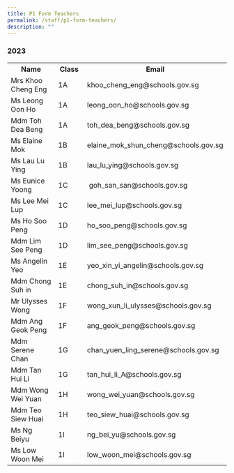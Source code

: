 ```yaml
---
title: P1 Form Teachers
permalink: /staff/p1-form-teachers/
description: ""
---
```

### **2023**
<table>
    <tr style="width:100%">
        <th style="width:30%">Name</th>
        <th style="width:15%">Class</th>
        <th style="width:55%">Email</th>
    </tr>
    <tr>
        <td>Mrs Khoo Cheng Eng</td>
        <td>1A</td>
        <td>khoo_cheng_eng@schools.gov.sg</td>
    </tr>
    <tr>
        <td>Ms Leong Oon Ho</td>
        <td>1A</td>
        <td>leong_oon_ho@schools.gov.sg</td>
    </tr>
    <tr>
        <td>Mdm Toh Dea Beng</td>
        <td>1A</td>
        <td>toh_dea_beng@schools.gov.sg</td>
    </tr>
    <tr>
        <td>Ms Elaine Mok</td>
        <td>1B</td>
        <td>elaine_mok_shun_cheng@schools.gov.sg</td>
    </tr>
    <tr>
        <td>Ms Lau Lu Ying</td>
        <td>1B</td>
        <td>lau_lu_ying@schools.gov.sg</td>
    </tr>
    <tr>
        <td>Ms Eunice Yoong</td>
        <td>1C</td>
        <td>&nbsp;goh_san_san@schools.gov.sg</td>
    </tr>
    <tr>
        <td>Ms Lee Mei Lup</td>
        <td>1C</td>
        <td>lee_mei_lup@schools.gov.sg</td>
    </tr>
    <tr>
        <td>Ms Ho Soo Peng</td>
        <td>1D</td>
        <td>ho_soo_peng@schools.gov.sg</td>
    </tr>
    <tr>
        <td>Mdm Lim See Peng</td>
        <td>1D</td>
        <td>lim_see_peng@schools.gov.sg</td>
    </tr>
    <tr>
        <td>Ms Angelin Yeo</td>
        <td>1E</td>
        <td>yeo_xin_yi_angelin@schools.gov.sg</td>
    </tr>
    <tr>
        <td>Mdm Chong Suh in</td>
        <td>1E</td>
        <td>chong_suh_in@schools.gov.sg</td>
    </tr>
    <tr>
        <td>Mr Ulysses Wong</td>
        <td>1F</td>
        <td>wong_xun_li_ulysses@schools.gov.sg</td>
    </tr>
    <tr>
        <td>Mdm Ang Geok Peng</td>
        <td>1F</td>
        <td>ang_geok_peng@schools.gov.sg</td>
    </tr>
    <tr>
        <td>Mdm Serene Chan</td>
        <td>1G</td>
        <td>chan_yuen_ling_serene@schools.gov.sg</td>
    </tr>
    <tr>
        <td>Mdm Tan Hui Li</td>
        <td>1G</td>
        <td>tan_hui_li_A@schools.gov.sg</td>
    </tr>
    <tr>
        <td>Mdm Wong Wei Yuan</td>
        <td>1H</td>
        <td>wong_wei_yuan@schools.gov.sg</td>
    </tr>
    <tr>
        <td>Mdm Teo Siew Huai</td>
        <td>1H</td>
        <td>teo_siew_huai@schools.gov.sg</td>
    </tr>
    <tr>
        <td>Ms Ng Beiyu</td>
        <td>1I</td>
        <td>ng_bei_yu@schools.gov.sg</td>
    </tr>
    <tr>
        <td>Ms Low Woon Mei</td>
        <td>1I</td>
        <td>low_woon_mei@schools.gov.sg</td>
    </tr>
</table>